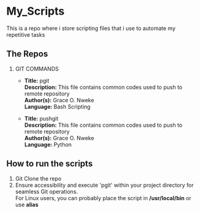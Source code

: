 # My_Scripts
This is a repo where i store scripting files that i use to automate my repetitive tasks

## The Repos
 1. GIT COMMANDS
	- **Title:** pgit <br>
    	 **Description:** This file contains common codes used to push to remote repository <br>
		**Author(s):** Grace O. Nweke <br>
		**Language:** Bash Scripting <br>
	
	- **Title:** pushgit <br>
    	 **Description:** This file contains common codes used to push to remote repository <br>
		**Author(s):** Grace O. Nweke <br>
		**Language:** Python <br>

## How to run the scripts
1. Git Clone the repo
2. Ensure accessibility and execute 'pgit' within your project directory for seamless Git operations. <br> For Linux users, you can probably place the script in **/usr/local/bin** or use **alias**
